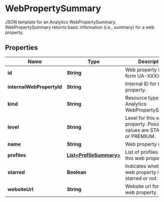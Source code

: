 

# WebPropertySummary

JSON template for an Analytics WebPropertySummary. WebPropertySummary returns basic information (i.e., summary) for a web property.

## Properties

| Name | Type | Description | Notes |
|------------ | ------------- | ------------- | -------------|
|**id** | **String** | Web property ID of the form UA-XXXXX-YY. |  [optional] |
|**internalWebPropertyId** | **String** | Internal ID for this web property. |  [optional] |
|**kind** | **String** | Resource type for Analytics WebPropertySummary. |  [optional] |
|**level** | **String** | Level for this web property. Possible values are STANDARD or PREMIUM. |  [optional] |
|**name** | **String** | Web property name. |  [optional] |
|**profiles** | [**List&lt;ProfileSummary&gt;**](ProfileSummary.md) | List of profiles under this web property. |  [optional] |
|**starred** | **Boolean** | Indicates whether this web property is starred or not. |  [optional] |
|**websiteUrl** | **String** | Website url for this web property. |  [optional] |



